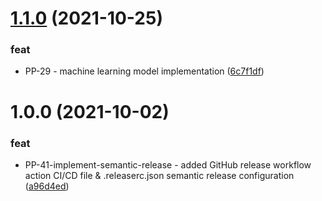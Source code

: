 # [1.1.0](https://github.com/aaronginder/gcp-predicting-strokes/compare/v1.0.0...v1.1.0) (2021-10-25)


### feat

* PP-29 - machine learning model implementation ([6c7f1df](https://github.com/aaronginder/gcp-predicting-strokes/commit/6c7f1df17cc5821d020e66dea27c2c20fa053512))

# 1.0.0 (2021-10-02)


### feat

* PP-41-implement-semantic-release - added GitHub release workflow action CI/CD file & .releaserc.json semantic release configuration ([a96d4ed](https://github.com/aaronginder/gcp-predicting-strokes/commit/a96d4ed6847042ad4473925ff853e7d0ab8fb900))
